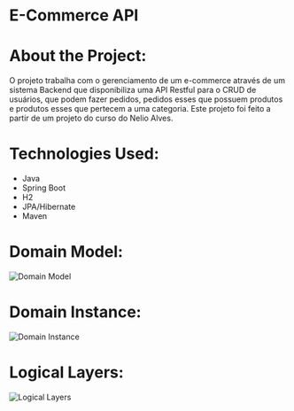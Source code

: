 # E-Commerce API

# About the Project:

O projeto trabalha com o gerenciamento de um e-commerce através de um sistema Backend que disponibiliza uma API Restful para o CRUD de usuários, que podem fazer pedidos, pedidos esses que possuem produtos e produtos esses que pertecem a uma categoria.
Este projeto foi feito a partir de um projeto do curso do Nelio Alves.

# Technologies Used:

- Java
- Spring Boot
- H2
- JPA/Hibernate
- Maven

# Domain Model:

![Domain Model](https://github.com/danilo-maia/Assets/blob/main/e-commerce/Screenshot%20from%202023-03-12%2017-31-51.png)

# Domain Instance:

![Domain Instance](https://github.com/danilo-maia/Assets/blob/main/e-commerce/Screenshot%20from%202023-03-12%2017-31-43.png)

# Logical Layers:

![Logical Layers](https://github.com/danilo-maia/Assets/blob/main/e-commerce/Screenshot%20from%202023-03-12%2017-31-35.png)

